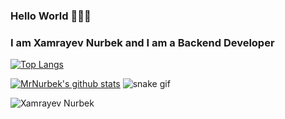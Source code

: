 ### Hello World 👋👋👋

### I am Xamrayev Nurbek and I am a Backend Developer 


[website]: https://github.com/MrNurbek
[![Top Langs](https://github-readme-stats.vercel.app/api/top-langs/?username=MrNurbek&layout=compact&theme=radical&title_color=0366d6)](https://github.com/anuraghazra/github-readme-stats)

[![MrNurbek's github stats](https://github-readme-stats.vercel.app/api?username=MrNurbek&count_private=true&include_all_commits&show_icons=true&theme=radical&title_color=0366d6)](https://github.com/anuraghazra/github-readme-stats)
![snake gif](https://github.com/YOUR_USERNAME/YOUR_USERNAME/blob/output/github-contribution-grid-snake.gif)
<p align="left"> <img src="https://komarev.com/ghpvc/?username=MrNurbek&color=brightgreen" alt="Xamrayev Nurbek"/> </p>
